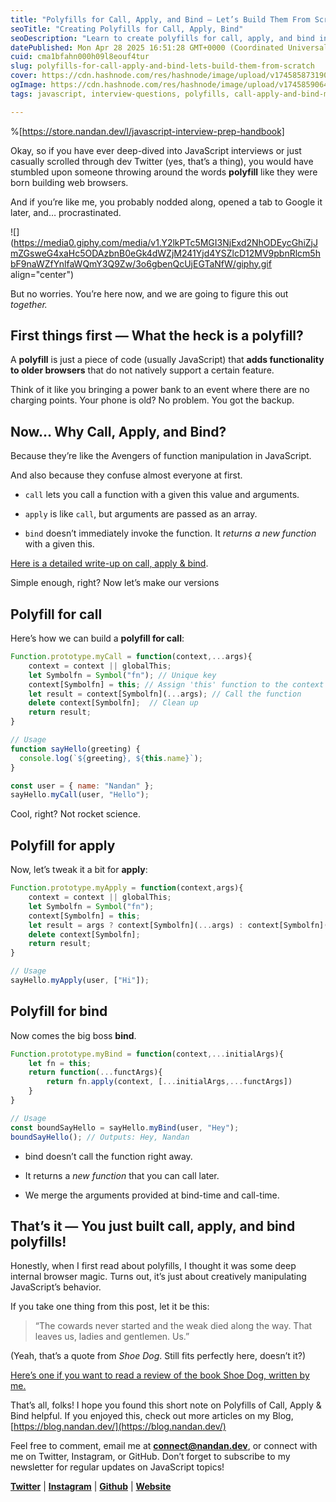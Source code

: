 ```yaml
---
title: "Polyfills for Call, Apply, and Bind — Let’s Build Them From Scratch"
seoTitle: "Creating Polyfills for Call, Apply, Bind"
seoDescription: "Learn to create polyfills for call, apply, and bind in JavaScript, demystifying these essential function manipulation methods"
datePublished: Mon Apr 28 2025 16:51:28 GMT+0000 (Coordinated Universal Time)
cuid: cma1bfahn000h09l8eouf4tur
slug: polyfills-for-call-apply-and-bind-lets-build-them-from-scratch
cover: https://cdn.hashnode.com/res/hashnode/image/upload/v1745858731907/fc43c7fc-0191-42ff-bdd1-19518625c8b7.png
ogImage: https://cdn.hashnode.com/res/hashnode/image/upload/v1745859064653/781c17cf-fc00-4866-a29b-2a9cd993bbf2.png
tags: javascript, interview-questions, polyfills, call-apply-and-bind-methods

---
```


%[https://store.nandan.dev/l/javascript-interview-prep-handbook] 

Okay, so if you have ever deep-dived into JavaScript interviews or just casually scrolled through dev Twitter (yes, that’s a thing), you would have stumbled upon someone throwing around the words **polyfill** like they were born building web browsers.

And if you’re like me, you probably nodded along, opened a tab to Google it later, and… procrastinated.

![](https://media0.giphy.com/media/v1.Y2lkPTc5MGI3NjExd2NhODEycGhiZjJmZGsweG4xaHc5ODAzbnB0eGk4dWZjM241Yjd4YSZlcD12MV9pbnRlcm5hbF9naWZfYnlfaWQmY3Q9Zw/3o6gbenQcUjEGTaNfW/giphy.gif align="center")

But no worries. You’re here now, and we are going to figure this out *together.*

## **First things first — What the heck is a polyfill?**

A **polyfill** is just a piece of code (usually JavaScript) that **adds functionality to older browsers** that do not natively support a certain feature.

Think of it like you bringing a power bank to an event where there are no charging points. Your phone is old? No problem. You got the backup.

## **Now… Why Call, Apply, and Bind?**

Because they’re like the Avengers of function manipulation in JavaScript.

And also because they confuse almost everyone at first.

* `call` lets you call a function with a given this value and arguments.
    
* `apply` is like `call`, but arguments are passed as an array.
    
* `bind` doesn’t immediately invoke the function. It *returns a new function* with a given this.
    

[Here is a detailed write-up on call, apply & bind](https://blog.nandan.dev/yet-another-blog-on-call-apply-bind).

Simple enough, right? Now let’s make our versions

## **Polyfill for call**

Here’s how we can build a **polyfill for call**:

```javascript
Function.prototype.myCall = function(context,...args){ 
    context = context || globalThis;
    let Symbolfn = Symbol("fn"); // Unique key
    context[Symbolfn] = this; // Assign 'this' function to the context
    let result = context[Symbolfn](...args); // Call the function
    delete context[Symbolfn];  // Clean up
    return result;
}

// Usage
function sayHello(greeting) {
  console.log(`${greeting}, ${this.name}`);
}

const user = { name: "Nandan" };
sayHello.myCall(user, "Hello");
```

Cool, right? Not rocket science.

## **Polyfill for apply**

Now, let’s tweak it a bit for **apply**:

```javascript
Function.prototype.myApply = function(context,args){
    context = context || globalThis;
    let Symbolfn = Symbol("fn");
    context[Symbolfn] = this;
    let result = args ? context[Symbolfn](...args) : context[Symbolfn]();
    delete context[Symbolfn];
    return result;
}

// Usage
sayHello.myApply(user, ["Hi"]);
```

## **Polyfill for bind**

Now comes the big boss **bind**.

```javascript
Function.prototype.myBind = function(context,...initialArgs){
    let fn = this;
    return function(...functArgs){
        return fn.apply(context, [...initialArgs,...functArgs])
    }
}

// Usage
const boundSayHello = sayHello.myBind(user, "Hey");
boundSayHello(); // Outputs: Hey, Nandan
```

* bind doesn’t call the function right away.
    
* It returns a *new function* that you can call later.
    
* We merge the arguments provided at bind-time and call-time.
    

## **That’s it — You just built call, apply, and bind polyfills!**

Honestly, when I first read about polyfills, I thought it was some deep internal browser magic. Turns out, it’s just about creatively manipulating JavaScript’s behavior.

If you take one thing from this post, let it be this:

> “The cowards never started and the weak died along the way. That leaves us, ladies and gentlemen. Us.”

(Yeah, that’s a quote from *Shoe Dog*. Still fits perfectly here, doesn’t it?)

[Here’s one if you want to read a review of the book Shoe Dog, written by me.](https://kitaaben.com/p/just-do-it-the-real-story-behind-nike-s-rise)

That’s all, folks! I hope you found this short note on Polyfills of Call, Apply & Bind helpful. If you enjoyed this, check out more articles on my Blog, [https://blog.nandan.dev/](https://blog.nandan.dev/)

Feel free to comment, email me at [**connect@nandan.dev**](http://mailto:connect@nandan.dev/), or connect with me on Twitter, Instagram, or GitHub. Don’t forget to subscribe to my newsletter for regular updates on JavaScript topics!

[**Twitter**](https://twitter.com/_sirius93_) | [**Instagram**](https://www.instagram.com/nandandotdev) | [**Github**](https://github.com/sirius93) | [**Website**](https://nandan.dev/)